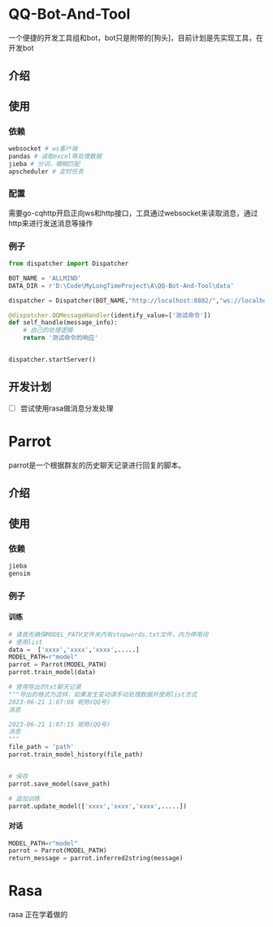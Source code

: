 # QQ-Bot-And-Tool
 一个便捷的开发工具组和bot，bot只是附带的[狗头]，目前计划是先实现工具，在开发bot

## 介绍



## 使用

### 依赖

~~~python
websocket # ws客户端
pandas # 读取excel等处理数据
jieba # 分词，模糊匹配
apscheduler # 定时任务
~~~



### 配置

需要go-cqhttp开启正向ws和http接口，工具通过websocket来读取消息，通过http来进行发送消息等操作

### 例子

~~~python
from dispatcher import Dispatcher

BOT_NAME = 'ALLMIND'
DATA_DIR = r'D:\Code\MyLongTimeProject\A\QQ-Bot-And-Tool\data'

dispatcher = Dispatcher(BOT_NAME,"http://localhost:8882/","ws://localhost:8883/",DATA_DIR)

@dispatcher.QQMessageHandler(identify_value=['测试命令'])
def self_handle(message_info):
    # 自己的处理逻辑
    return '测试命令的响应'


dispatcher.startServer()
~~~



 ## 开发计划

- [ ] 尝试使用rasa做消息分发处理

# Parrot

parrot是一个根据群友的历史聊天记录进行回复的脚本。

## 介绍

## 使用

### 依赖

~~~python
jieba
gensim
~~~

### 例子

#### 训练

~~~python
# 请首先确保MODEL_PATH文件夹内有stopwords.txt文件，内为停用词
# 使用list
data =  ['xxxx','xxxx','xxxx',.....]
MODEL_PATH=r"model"
parrot = Parrot(MODEL_PATH)
parrot.train_model(data)

# 使用导出的txt聊天记录
"""导出的格式为这样，如果发生变动请手动处理数据并使用list方式
2023-06-21 1:07:08 昵称(QQ号)
消息

2023-06-21 1:07:15 昵称(QQ号)
消息
"""
file_path = 'path'
parrot.train_model_history(file_path)


# 保存
parrot.save_model(save_path)

# 追加训练
parrot.update_model(['xxxx','xxxx','xxxx',.....])

~~~

#### 对话

~~~~python
MODEL_PATH=r"model"
parrot = Parrot(MODEL_PATH)
return_message = parrot.inferred2string(message)
~~~~



# Rasa

rasa 正在学着做的
